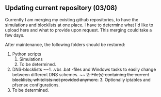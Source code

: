 ##  Updating current repository (03/08)

Currently I am merging my existing github repositories, to have the simulations and blocklists at one place. 
I have to determine what I'd like to upload here and what to provide upon request.
This merging could take a few days.

After maintenance, the following folders should be restored:

1. Python scripts
   1. Simulations
   2. To be determined.
2. DNS-blocklists
   ~~1. .vbs .bat -files and Windows tasks to easily change between different DNS schemes. ~~
   ~~2. File(s) containing the current blocklists, whitelists not provided anymore.~~
   3. Optionally iptables and pfsense configurations.
3. To be determined.
